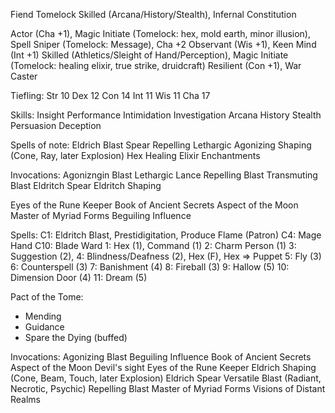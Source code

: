 
Fiend Tomelock
Skilled (Arcana/History/Stealth), Infernal Constitution

Actor (Cha +1), Magic Initiate (Tomelock: hex, mold earth, minor illusion),
Spell Sniper (Tomelock: Message), Cha +2
Observant (Wis +1), Keen Mind (Int +1)
Skilled (Athletics/Sleight of Hand/Perception), Magic Initiate (Tomelock: healing elixir, true strike, druidcraft)
Resilient (Con +1), War Caster

Tiefling:
  Str 10
  Dex 12
  Con 14
  Int 11
  Wis 11
  Cha 17

Skills:
  Insight
  Performance
  Intimidation
  Investigation
  Arcana
  History
  Stealth
  Persuasion
  Deception

Spells of note:
  Eldrich Blast
    Spear
    Repelling
    Lethargic
    Agonizing
    Shaping (Cone, Ray, later Explosion)
  Hex
  Healing Elixir
  Enchantments

Invocations:
  Agonizngin Blast
  Lethargic Lance
  Repelling Blast
  Transmuting Blast
  Eldritch Spear
  Eldritch Shaping

  Eyes of the Rune Keeper
  Book of Ancient Secrets
  Aspect of the Moon
  Master of Myriad Forms
  Beguiling Influence

Spells:
  C1: Eldritch Blast, Prestidigitation, Produce Flame (Patron)
  C4: Mage Hand
  C10: Blade Ward
  1: Hex (1), Command (1)
  2: Charm Person (1)
  3: Suggestion (2), 
  4: Blindness/Deafness (2), Hex (F), Hex ⇒ Puppet
  5: Fly (3)
  6: Counterspell (3)
  7: Banishment (4)
  8: Fireball (3)
  9: Hallow (5)
  10: Dimension Door (4)
  11: Dream (5)

Pact of the Tome:
  - Mending
  - Guidance
  - Spare the Dying (buffed)

Invocations:
  Agonizing Blast
  Beguiling Influence
  Book of Ancient Secrets
  Aspect of the Moon
  Devil's sight
  Eyes of the Rune Keeper
  Eldrich Shaping (Cone, Beam, Touch, later Explosion)
  Eldrich Spear
  Versatile Blast (Radiant, Necrotic, Psychic)
  Repelling Blast
  Master of Myriad Forms
  Visions of Distant Realms
